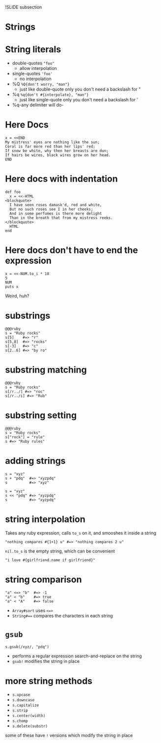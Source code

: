 !SLIDE subsection
# Strings

# String literals

* double-quotes `"foo"`
  * allow interpolation
* single-quotes `'foo'`
  * no interpolation
* %Q `%Q{don't worry, "man"}`
    * just like double-quote only you don't need a backslash for "
* %q `%q{don't #{interpolate}, "man"}`
  * just like single-quote only you don't need a backslash for '
* %q-any delimiter will do-

# Here Docs

    x = <<END
    My mistress' eyes are nothing like the sun;
    Coral is far more red than her lips' red;
    If snow be white, why then her breasts are dun;
    If hairs be wires, black wires grow on her head.
    END
    
# Here docs with indentation

    def foo
      x = <<-HTML
    <blockquote>
      I have seen roses damask'd, red and white,
      But no such roses see I in her cheeks; 
      And in some perfumes is there more delight
      Than in the breath that from my mistress reeks.
    </blockquote>
      HTML
    end
    
# Here docs don't have to end the expression

    x = <<-NUM.to_i * 10
    5
    NUM
    puts x
     
Weird, huh?

# substrings

    @@@ruby
    s = "Ruby rocks"
    s[5]    #=> "r"
    s[5,8]  #=> "rocks"
    s[-3]   #=> "c"
    s[2..6] #=> "by ro"

# substring matching

    @@@ruby
    s = "Ruby rocks"
    s[/r../] #=> "roc"
    s[/r../i] #=> "Rub"
    
# substring setting

    @@@ruby
    s = "Ruby rocks"
    s["rock"] = "rule"
    s #=> "Ruby rules"

# adding strings

    s = "xyz" 
    s + "pdq"  #=> "xyzpdq"
    s          #=> "xyz"
    
    s = "xyz"
    s << "pdq" #=> "xyzpdq"
    s          #=> "xyzpdq"

# string interpolation

Takes any ruby expression, calls `to_s` on it, and smooshes it inside a string

    "nothing compares #{1+1} u" #=> "nothing compares 2 u"

`nil.to_s` is the empty string, which can be convenient

    "i love #{girlfriend.name if girlfriend}"

# string comparison

    "a" <=> "b"  #=> -1
    "a" < "b"    #=> true
    "a" < "A"    #=> false
    
* `Array#sort` uses `<=>`
* `String#==` compares the characters in each string

# `gsub`

    s.gsub(/xyz/, "pdq")

* performs a regular expression search-and-replace on the string
* `gsub!` modifies the string in place

# more string methods

* `s.upcase`
* `s.downcase`
* `s.capitalize`
* `s.strip`
* `s.center(width)`
* `s.chomp`
* `s.delete(substr)`

some of these have `!` versions which modify the string in place

